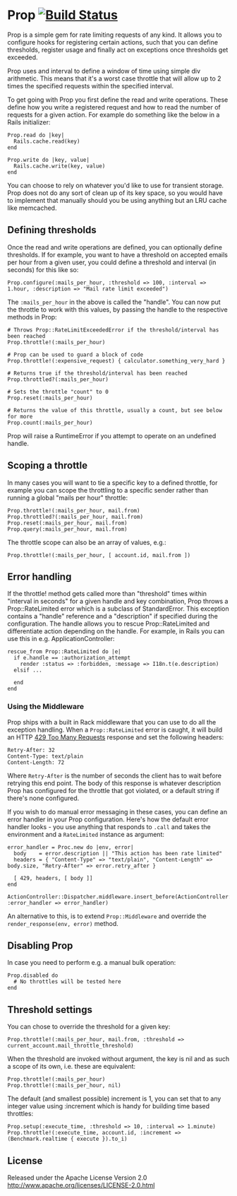 
# Prop [![Build Status](https://secure.travis-ci.org/morten/prop.png)](http://travis-ci.org/morten/prop)

Prop is a simple gem for rate limiting requests of any kind. It allows you to configure hooks for registering certain actions, such that you can define thresholds, register usage and finally act on exceptions once thresholds get exceeded.

Prop uses and interval to define a window of time using simple div arithmetic. This means that it's a worst case throttle that will allow up to 2 times the specified requests within the specified interval.

To get going with Prop you first define the read and write operations. These define how you write a registered request and how to read the number of requests for a given action. For example do something like the below in a Rails initializer:

    Prop.read do |key|
      Rails.cache.read(key)
    end

    Prop.write do |key, value|
      Rails.cache.write(key, value)
    end

You can choose to rely on whatever you'd like to use for transient storage. Prop does not do any sort of clean up of its key space, so you would have to implement that manually should you be using anything but an LRU cache like memcached.

## Defining thresholds

Once the read and write operations are defined, you can optionally define thresholds. If for example, you want to have a threshold on accepted emails per hour from a given user, you could define a threshold and interval (in seconds) for this like so:

    Prop.configure(:mails_per_hour, :threshold => 100, :interval => 1.hour, :description => "Mail rate limit exceeded")

The `:mails_per_hour` in the above is called the "handle". You can now put the throttle to work with this values, by passing the handle to the respective methods in Prop:

    # Throws Prop::RateLimitExceededError if the threshold/interval has been reached
    Prop.throttle!(:mails_per_hour)

    # Prop can be used to guard a block of code
    Prop.throttle!(:expensive_request) { calculator.something_very_hard }

    # Returns true if the threshold/interval has been reached
    Prop.throttled?(:mails_per_hour)

    # Sets the throttle "count" to 0
    Prop.reset(:mails_per_hour)

    # Returns the value of this throttle, usually a count, but see below for more
    Prop.count(:mails_per_hour)

Prop will raise a RuntimeError if you attempt to operate on an undefined handle.

## Scoping a throttle

In many cases you will want to tie a specific key to a defined throttle, for example you can scope the throttling to a specific sender rather than running a global "mails per hour" throttle:

    Prop.throttle!(:mails_per_hour, mail.from)
    Prop.throttled?(:mails_per_hour, mail.from)
    Prop.reset(:mails_per_hour, mail.from)
    Prop.query(:mails_per_hour, mail.from)

The throttle scope can also be an array of values, e.g.:

    Prop.throttle!(:mails_per_hour, [ account.id, mail.from ])

## Error handling

If the throttle! method gets called more than "threshold" times within "interval in seconds" for a given handle and key combination, Prop throws a Prop::RateLimited error which is a subclass of StandardError. This exception contains a "handle" reference and a "description" if specified during the configuration. The handle allows you to rescue Prop::RateLimited and differentiate action depending on the handle. For example, in Rails you can use this in e.g. ApplicationController:

    rescue_from Prop::RateLimited do |e|
      if e.handle == :authorization_attempt
        render :status => :forbidden, :message => I18n.t(e.description)
      elsif ...

      end
    end

### Using the Middleware

Prop ships with a built in Rack middleware that you can use to do all the exception handling. When a `Prop::RateLimited` error is caught, it will build an HTTP [429 Too Many Requests](http://tools.ietf.org/html/draft-nottingham-http-new-status-02#section-4) response and set the following headers:

    Retry-After: 32
    Content-Type: text/plain
    Content-Length: 72

Where `Retry-After` is the number of seconds the client has to wait before retrying this end point. The body of this response is whatever description Prop has configured for the throttle that got violated, or a default string if there's none configured.

If you wish to do manual error messaging in these cases, you can define an error handler in your Prop configuration. Here's how the default error handler looks - you use anything that responds to `.call` and takes the environment and a `RateLimited` instance as argument:

    error_handler = Proc.new do |env, error|
      body    = error.description || "This action has been rate limited"
      headers = { "Content-Type" => "text/plain", "Content-Length" => body.size, "Retry-After" => error.retry_after }

      [ 429, headers, [ body ]]
    end

    ActionController::Dispatcher.middleware.insert_before(ActionController::ParamsParser, :error_handler => error_handler)

An alternative to this, is to extend `Prop::Middleware` and override the `render_response(env, error)` method.

## Disabling Prop

In case you need to perform e.g. a manual bulk operation:

    Prop.disabled do
      # No throttles will be tested here
    end

## Threshold settings

You can chose to override the threshold for a given key:

    Prop.throttle!(:mails_per_hour, mail.from, :threshold => current_account.mail_throttle_threshold)

When the threshold are invoked without argument, the key is nil and as such a scope of its own, i.e. these are equivalent:

    Prop.throttle!(:mails_per_hour)
    Prop.throttle!(:mails_per_hour, nil)

The default (and smallest possible) increment is 1, you can set that to any integer value using :increment which is handy for building time based throttles:

    Prop.setup(:execute_time, :threshold => 10, :interval => 1.minute)
    Prop.throttle!(:execute_time, account.id, :increment => (Benchmark.realtime { execute }).to_i)

## License

Released under the Apache License Version 2.0 http://www.apache.org/licenses/LICENSE-2.0.html

